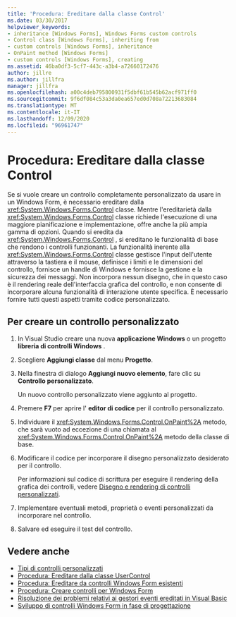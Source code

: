 ```yaml
---
title: 'Procedura: Ereditare dalla classe Control'
ms.date: 03/30/2017
helpviewer_keywords:
- inheritance [Windows Forms], Windows Forms custom controls
- Control class [Windows Forms], inheriting from
- custom controls [Windows Forms], inheritance
- OnPaint method [Windows Forms]
- custom controls [Windows Forms], creating
ms.assetid: 46ba0df3-5cf7-443c-a3b4-a72660172476
author: jillre
ms.author: jillfra
manager: jillfra
ms.openlocfilehash: a00c4deb795800931f5dbf61b545b62acf971ff0
ms.sourcegitcommit: 9f6df084c53a3da0ea657ed0d708a72213683084
ms.translationtype: MT
ms.contentlocale: it-IT
ms.lasthandoff: 12/09/2020
ms.locfileid: "96961747"
---
```

# <a name="how-to-inherit-from-the-control-class"></a>Procedura: Ereditare dalla classe Control

Se si vuole creare un controllo completamente personalizzato da usare in un Windows Form, è necessario ereditare dalla <xref:System.Windows.Forms.Control> classe. Mentre l'ereditarietà dalla <xref:System.Windows.Forms.Control> classe richiede l'esecuzione di una maggiore pianificazione e implementazione, offre anche la più ampia gamma di opzioni. Quando si eredita da <xref:System.Windows.Forms.Control> , si ereditano le funzionalità di base che rendono i controlli funzionanti. La funzionalità inerente alla <xref:System.Windows.Forms.Control> classe gestisce l'input dell'utente attraverso la tastiera e il mouse, definisce i limiti e le dimensioni del controllo, fornisce un handle di Windows e fornisce la gestione e la sicurezza dei messaggi. Non incorpora nessun disegno, che in questo caso è il rendering reale dell'interfaccia grafica del controllo, e non consente di incorporare alcuna funzionalità di interazione utente specifica. È necessario fornire tutti questi aspetti tramite codice personalizzato.

## <a name="to-create-a-custom-control"></a>Per creare un controllo personalizzato

1. In Visual Studio creare una nuova **applicazione Windows** o un progetto **libreria di controlli Windows** .

2. Scegliere **Aggiungi classe** dal menu **Progetto**.

3. Nella finestra di dialogo **Aggiungi nuovo elemento**, fare clic su **Controllo personalizzato**.

   Un nuovo controllo personalizzato viene aggiunto al progetto.

4. Premere **F7** per aprire l' **editor di codice** per il controllo personalizzato.

5. Individuare il <xref:System.Windows.Forms.Control.OnPaint%2A> metodo, che sarà vuoto ad eccezione di una chiamata al <xref:System.Windows.Forms.Control.OnPaint%2A> metodo della classe di base.

6. Modificare il codice per incorporare il disegno personalizzato desiderato per il controllo.

   Per informazioni sul codice di scrittura per eseguire il rendering della grafica dei controlli, vedere [Disegno e rendering di controlli personalizzati](custom-control-painting-and-rendering.md).

7. Implementare eventuali metodi, proprietà o eventi personalizzati da incorporare nel controllo.

8. Salvare ed eseguire il test del controllo.

## <a name="see-also"></a>Vedere anche

- [Tipi di controlli personalizzati](varieties-of-custom-controls.md)
- [Procedura: Ereditare dalla classe UserControl](how-to-inherit-from-the-usercontrol-class.md)
- [Procedura: Ereditare da controlli Windows Form esistenti](how-to-inherit-from-existing-windows-forms-controls.md)
- [Procedura: Creare controlli per Windows Form](how-to-author-controls-for-windows-forms.md)
- [Risoluzione dei problemi relativi ai gestori eventi ereditati in Visual Basic](/dotnet/visual-basic/programming-guide/language-features/events/troubleshooting-inherited-event-handlers)
- [Sviluppo di controlli Windows Form in fase di progettazione](developing-windows-forms-controls-at-design-time.md)
